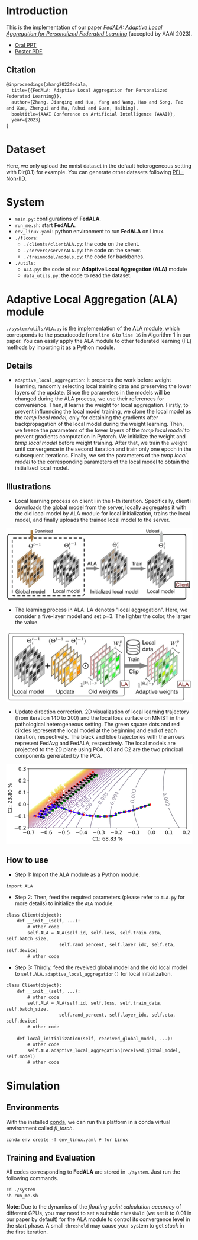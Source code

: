 # Introduction

This is the implementation of our paper *[FedALA: Adaptive Local Aggregation for Personalized Federated Learning](https://ojs.aaai.org/index.php/AAAI/article/view/26330)* (accepted by AAAI 2023).

- [Oral PPT](./FedALAOral.pdf)
- [Poster PDF](./FedALAPoster.pdf)


## Citation

```
@inproceedings{zhang2022fedala,
  title={{FedALA: Adaptive Local Aggregation for Personalized Federated Learning}},
  author={Zhang, Jianqing and Hua, Yang and Wang, Hao and Song, Tao and Xue, Zhengui and Ma, Ruhui and Guan, Haibing},
  booktitle={AAAI Conference on Artificial Intelligence (AAAI)},
  year={2023}
}
```


# Dataset

Here, we only upload the mnist dataset in the default heterogeneous setting with Dir(0.1) for example. You can generate other datasets following [PFL-Non-IID](https://github.com/TsingZ0/PFL-Non-IID).


# System

- `main.py`: configurations of **FedALA**. 
- `run_me.sh`: start **FedALA**. 
- `env_linux.yaml`: python environment to run **FedALA** on Linux. 
- `./flcore`: 
    - `./clients/clientALA.py`: the code on the client. 
    - `./servers/serverALA.py`: the code on the server. 
    - `./trainmodel/models.py`: the code for backbones. 
- `./utils`:
    - `ALA.py`: the code of our **Adaptive Local Aggregation (ALA)** module
    - `data_utils.py`: the code to read the dataset. 

# Adaptive Local Aggregation (ALA) module

`./system/utils/ALA.py` is the implementation of the ALA module, which corresponds to the pseudocode from `line 6` to `line 16` in Algorithm 1 in our paper. You can easily apply the ALA module to other federated learning (FL) methods by importing it as a Python module. 

## Details
- `adaptive_local_aggregation`: It prepares the work before weight learning, randomly selecting local training data and preserving the lower layers of the update. Since the parameters in the models will be changed during the ALA process, we use their references for convenience. Then, it learns the weight for local aggregation. Firstly, to prevent influencing the local model training, we clone the local model as the *temp local model*, only for obtaining the gradients after backpropagation of the local model during the weight learning. Then, we freeze the parameters of the lower layers of the *temp local model* to prevent gradients computation in Pytorch. We initialize the weight and *temp local model* before weight training. After that, we train the weight until convergence in the second iteration and train only one epoch in the subsequent iterations. Finally, we set the parameters of the *temp local model* to the corresponding parameters of the local model to obtain the initialized local model. 

## Illustrations

- Local learning process on client i in the t-th iteration. Specifically, client i downloads the global model from the server, locally aggregates it with the old local model by ALA module for local initialization, trains the local model, and finally uploads the trained local model to the server.

![](./figs/illustrate.jpg)

- The learning process in ALA. LA denotes "local aggregation". Here, we consider a five-layer model and set p=3. The lighter the color, the larger the value.

![](./figs/ALA.jpg)

- Update direction correction. 2D visualization of local learning trajectory (from iteration 140 to 200) and the local loss surface on MNIST in the pathological heterogeneous setting. The green square dots and red circles represent the local model at the beginning and end of each iteration, respectively. The black and blue trajectories with the arrows represent FedAvg and FedALA, respectively. The local models are projected to the 2D plane using PCA. C1 and C2 are the two principal components generated by the PCA.

![](./figs/correction.png)

## How to use
- Step 1: Import the ALA module as a Python module.
```
import ALA
```

- Step 2: Then, feed the required parameters (please refer to `ALA.py` for more details) to initialize the `ALA` module.
```
class Client(object):
    def __init__(self, ...):
        # other code
        self.ALA = ALA(self.id, self.loss, self.train_data, self.batch_size, 
                    self.rand_percent, self.layer_idx, self.eta, self.device)
        # other code
```

- Step 3: Thirdly, feed the reveived global model and the old local model to `self.ALA.adaptive_local_aggregation()` for local initialization. 
```
class Client(object):
    def __init__(self, ...):
        # other code
        self.ALA = ALA(self.id, self.loss, self.train_data, self.batch_size, 
                    self.rand_percent, self.layer_idx, self.eta, self.device)
        # other code

    def local_initialization(self, received_global_model, ...):
        # other code
        self.ALA.adaptive_local_aggregation(received_global_model, self.model)
        # other code
```

# Simulation

## Environments
With the installed [conda](https://repo.anaconda.com/miniconda/Miniconda3-latest-Linux-x86_64.sh), we can run this platform in a conda virtual environment called *fl_torch*. 
```
conda env create -f env_linux.yaml # for Linux
```


## Training and Evaluation

All codes corresponding to **FedALA** are stored in `./system`. Just run the following commands.

```
cd ./system
sh run_me.sh
```

**Note**: Due to the dynamics of the *floating-point calculation accuracy* of different GPUs, you may need to set a suitable `threshold` (we set it to 0.01 in our paper by default) for the ALA module to control its convergence level in the start phase. A small `threshold` may cause your system to get *stuck* in the first iteration.